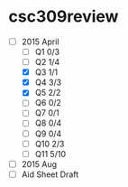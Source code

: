 # csc309review
- [ ] 2015 April
  - [ ] Q1 0/3
  - [ ] Q2 1/4
  - [x] Q3 1/1
  - [x] Q4 3/3
  - [x] Q5 2/2
  - [ ] Q6 0/2
  - [ ] Q7 0/1
  - [ ] Q8 0/4
  - [ ] Q9 0/4
  - [ ] Q10 2/3
  - [ ] Q11 5/10
- [ ] 2015 Aug
- [ ] Aid Sheet Draft
